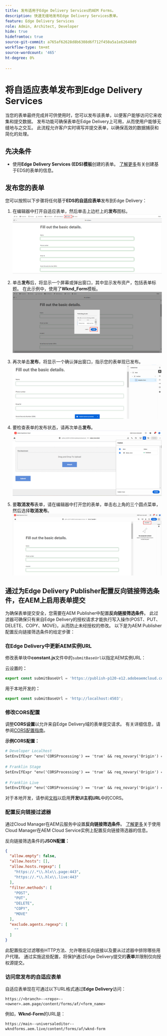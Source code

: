 ```yaml
---
title: 发布适用于Edge Delivery Services的AEM Forms。
description: 快速无缝地发布Edge Delivery Services表单。
feature: Edge Delivery Services
role: Admin, Architect, Developer
hide: true
hidefromtoc: true
source-git-commit: a765af62628d8b6308d6f712f450a5a1e62640d9
workflow-type: tm+mt
source-wordcount: '465'
ht-degree: 0%

---
```


# 将自适应表单发布到Edge Delivery Services

当您的表单最终完成并可供使用时，您可以发布该表单，以便客户能够访问它来收集和提交数据。 发布功能可确保表单在Edge Delivery上可用，从而使用户能够无缝地与之交互。 此流程允许客户实时填写并提交表单，以确保高效的数据捕获和简化的处理。

## 先决条件

* 使用&#x200B;**Edge Delivery Services (EDS)模板**&#x200B;创建的表单。 [了解更多](/help/edge/docs/forms/universal-editor/getting-started-universal-editor.md)有关创建基于EDS的表单的信息。

## 发布您的表单

您可以按照以下步骤将任何基于&#x200B;**EDS的自适应表单**&#x200B;发布到Edge Delivery：

<!--1. Select the **Adaptive Form** that you want to publish and click the **Edit** ![edit icon](/help/forms/assets/edit.svg) icon.
   ![Select EDS-Based Form](/help/forms/assets/select-eds-based-form.png)-->

1. 在编辑器中打开自适应表单，然后单击上边栏上的&#x200B;**发布**图标。
   ![单击“发布”](/help/forms/assets/publish-icon-eds-form.png)

1. 单击&#x200B;**发布**&#x200B;后，将显示一个屏幕或弹出窗口，其中显示发布资产，包括表单标题。 在此示例中，使用了&#x200B;**Wknd_Form**模板。
   ![单击“发布”](/help/forms/assets/on-click-publish.png)

1. 再次单击&#x200B;**发布**，将显示一个确认弹出窗口，指示您的表单现已发布。
   ![发布成功](/help/forms/assets/publish-success.png)

1. 要检查表单的发布状态，请再次单击&#x200B;**发布**。
   ![发布状态](/help/forms/assets/publish-status.png)

1. 要&#x200B;**取消发布**&#x200B;表单，请在编辑器中打开您的表单，单击右上角的三个圆点菜单，然后选择&#x200B;**取消发布**。
   ![取消发布](/help/forms/assets/unpublish--form.png)

## 通过为Edge Delivery Publisher配置反向链接筛选条件，在AEM上启用表单提交

为确保表单提交安全，您需要在AEM Publisher中配置&#x200B;**反向链接筛选条件**。 此过滤器可确保只有来自Edge Delivery的授权请求才能执行写入操作(POST、PUT、DELETE、COPY、MOVE)，从而防止未经授权的修改。 以下是为AEM Publisher配置反向链接筛选条件的给定步骤：

### 在Edge Delivery中更新AEM实例URL

修改表单块中&#x200B;**constant.js**&#x200B;文件中的`submitBaseUrl`以指定AEM实例URL：

云设置的&#x200B;**：**

```js
export const submitBaseUrl = 'https://publish-p120-e12.adobeaemcloud.com';
```
用于本地开发的&#x200B;**：**

```js
export const submitBaseUrl = 'http://localhost:4503';
```

### 修改CORS配置

调整&#x200B;**CORS设置**&#x200B;以允许来自Edge Delivery域的表单提交请求。 有关详细信息，请参阅[CORS配置指南](https://experienceleague.adobe.com/en/docs/experience-manager-learn/getting-started-with-aem-headless/deployments/configurations/cors)。

**示例CORS配置：**

```apache
# Developer Localhost
SetEnvIfExpr "env('CORSProcessing') == 'true' && req_novary('Origin') =~ m#(http://localhost(:\d+)?$)#" CORSTrusted=true

# Franklin Stage
SetEnvIfExpr "env('CORSProcessing') == 'true' && req_novary('Origin') =~ m#(https://.*\.hlx\.page$)#" CORSTrusted=true  

# Franklin Live
SetEnvIfExpr "env('CORSProcessing') == 'true' && req_novary('Origin') =~ m#(https://.*\.hlx\.live$)#" CORSTrusted=true
```
对于本地开发，请参阅[文档](https://experienceleague.adobe.com/en/docs/experience-manager-cloud-service/content/headless/deployment/referrer-filter)以启用&#x200B;**开发UI主机URL**&#x200B;中的CORS。

### 配置反向链接过滤器

通过Cloud Manager在AEM云服务中设置&#x200B;**反向链接筛选条件**。 [了解更多](https://experienceleague.adobe.com/en/docs/experience-manager-learn/foundation/security/understand-cross-origin-resource-sharing)关于使用Cloud Manager在AEM Cloud Service实例上配置反向链接筛选器的信息。

反向链接筛选条件的&#x200B;**JSON配置：**

```json
{
  "allow.empty": false,
  "allow.hosts": [],
  "allow.hosts.regexp": [
    "https://.*\\.hlx\\.page:443",
    "https://.*\\.hlx\\.live:443"
  ],
  "filter.methods": [
    "POST",
    "PUT",
    "DELETE",
    "COPY",
    "MOVE"
  ],
  "exclude.agents.regexp": [
    ""
  ]
}
```

此配置指定过滤哪些HTTP方法、允许哪些反向链接以及要从过滤器中排除哪些用户代理。 通过实施这些配置，将保护通过Edge Delivery提交的&#x200B;**表单**&#x200B;并限制仅向授权源提交。

### 访问您发布的自适应表单

自适应表单现在可通过以下URL格式通过&#x200B;**Edge Delivery**&#x200B;访问：

```
https://<branch>--<repo>--<owner>.aem.page/content/forms/af/<form_name>
```

例如，**Wknd-Form**&#x200B;的URL是：

```
https://main--universaleditor--wkndforms.aem.live/content/forms/af/wknd-form
```


















